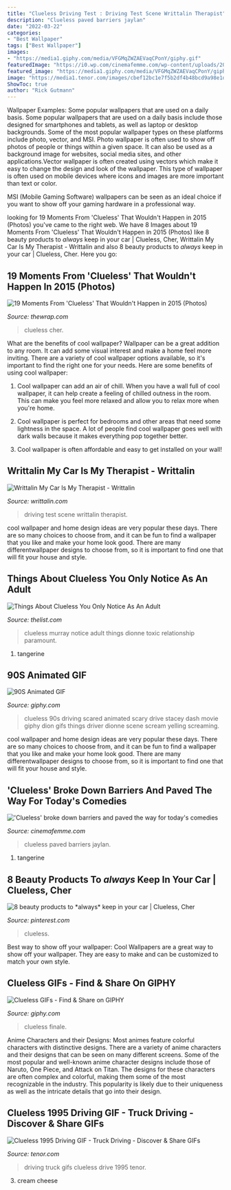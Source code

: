 ```yaml
---
title: "Clueless Driving Test : Driving Test Scene Writtalin Therapist"
description: "Clueless paved barriers jaylan"
date: "2022-03-22"
categories:
- "Best Wallpaper"
tags: ["Best Wallpaper"]
images:
- "https://media1.giphy.com/media/VFGMqZWZAEVaqCPonY/giphy.gif"
featuredImage: "https://i0.wp.com/cinemafemme.com/wp-content/uploads/2019/06/Clueless-movie.png?resize=1332%2C666&amp;ssl=1"
featured_image: "https://media1.giphy.com/media/VFGMqZWZAEVaqCPonY/giphy.gif"
image: "https://media1.tenor.com/images/cbef12bc1e7f5b2df4b48bcd9a98e1df/tenor.gif?itemid=3486289"
ShowToc: true
author: "Rick Gutmann"
---
```



Wallpaper Examples: Some popular wallpapers that are used on a daily basis.
Some popular wallpapers that are used on a daily basis include those designed for smartphones and tablets, as well as laptop or desktop backgrounds. Some of the most popular wallpaper types on these platforms include photo, vector, and MSI. 
Photo wallpaper is often used to show off photos of people or things within a given space. It can also be used as a background image for websites, social media sites, and other applications.Vector wallpaper is often created using vectors which make it easy to change the design and look of the wallpaper. This type of wallpaper is often used on mobile devices where icons and images are more important than text or color. 

MSI (Mobile Gaming Software) wallpapers can be seen as an ideal choice if you want to show off your gaming hardware in a professional way.

	

		
looking for 19 Moments From &#039;Clueless&#039; That Wouldn&#039;t Happen in 2015 (Photos) you've came to the right web. We have 8 Images about 19 Moments From &#039;Clueless&#039; That Wouldn&#039;t Happen in 2015 (Photos) like 8 beauty products to *always* keep in your car | Clueless, Cher, Writtalin My Car Is My Therapist - Writtalin and also 8 beauty products to *always* keep in your car | Clueless, Cher. Here you go:
		
    
## 19 Moments From &#039;Clueless&#039; That Wouldn&#039;t Happen In 2015 (Photos)

<img loading=lazy src="https://www.thewrap.com/wp-content/uploads/2015/07/Clueless-blackboard-340x226.jpg" onerror="this.onerror=null;this.src='https://tse3.mm.bing.net/th?id=OIP.3NaODUub17MDw87CYFW9jwAAAA&amp;pid=15.1';" alt="19 Moments From &#039;Clueless&#039; That Wouldn&#039;t Happen in 2015 (Photos)">

_Source: thewrap.com_

>clueless cher. 

	

What are the benefits of cool wallpaper?
Wallpaper can be a great addition to any room. It can add some visual interest and make a home feel more inviting. There are a variety of cool wallpaper options available, so it's important to find the right one for your needs. Here are some benefits of using cool wallpaper: 
1. Cool wallpaper can add an air of chill. When you have a wall full of cool wallpaper, it can help create a feeling of chilled outness in the room. This can make you feel more relaxed and allow you to relax more when you're home. 

2. Cool wallpaper is perfect for bedrooms and other areas that need some lightness in the space. A lot of people find cool wallpaper goes well with dark walls because it makes everything pop together better. 

3. Cool wallpaper is often affordable and easy to get installed on your wall!

    
## Writtalin My Car Is My Therapist - Writtalin

<img loading=lazy src="http://www.writtalin.com/wp-content/uploads/2014/06/clueless2my9.2567.jpg" onerror="this.onerror=null;this.src='https://tse1.mm.bing.net/th?id=OIP.ksqXNgnuXqN6av5KFmSZIgHaEL&amp;pid=15.1';" alt="Writtalin My Car Is My Therapist - Writtalin">

_Source: writtalin.com_

>driving test scene writtalin therapist. 

	

cool wallpaper and home design ideas are very popular these days. There are so many choices to choose from, and it can be fun to find a wallpaper that you like and make your home look good. There are many differentwallpaper designs to choose from, so it is important to find one that will fit your house and style.

    
## Things About Clueless You Only Notice As An Adult

<img loading=lazy src="https://img1.thelist.com/img/gallery/things-about-clueless-you-only-notice-as-an-adult/murray-and-dionnes-relationship-is-toxic-1540827072.jpg" onerror="this.onerror=null;this.src='https://tse3.mm.bing.net/th?id=OIP.bBnuLv_HJCKC2LhYGXoptQHaEK&amp;pid=15.1';" alt="Things About Clueless You Only Notice As An Adult">

_Source: thelist.com_

>clueless murray notice adult things dionne toxic relationship paramount. 

	

1. tangerine 

    
## 90S Animated GIF

<img loading=lazy src="http://media.giphy.com/media/CB5naicaKlP0Y/giphy.gif" onerror="this.onerror=null;this.src='https://tse3.mm.bing.net/th?id=OIP.FDifZUeN1yEK-pSFPP5wOgHaEL&amp;pid=15.1';" alt="90S Animated GIF">

_Source: giphy.com_

>clueless 90s driving scared animated scary drive stacey dash movie giphy dion gifs things driver dionne scene scream yelling screaming. 

	

cool wallpaper and home design ideas are very popular these days. There are so many choices to choose from, and it can be fun to find a wallpaper that you like and make your home look good. There are many differentwallpaper designs to choose from, so it is important to find one that will fit your house and style.

    
## &#039;Clueless&#039; Broke Down Barriers And Paved The Way For Today&#039;s Comedies

<img loading=lazy src="https://i0.wp.com/cinemafemme.com/wp-content/uploads/2019/06/Clueless-movie.png?resize=1332%2C666&amp;ssl=1" onerror="this.onerror=null;this.src='https://tse4.mm.bing.net/th?id=OIP.SlLE4FEWVQmpoT3mqtwDygHaDt&amp;pid=15.1';" alt="&#039;Clueless&#039; broke down barriers and paved the way for today&#039;s comedies">

_Source: cinemafemme.com_

>clueless paved barriers jaylan. 

	

1. tangerine 

    
## 8 Beauty Products To *always* Keep In Your Car | Clueless, Cher

<img loading=lazy src="https://i.pinimg.com/originals/b2/a9/0e/b2a90eb16131f87b4760ff9de14daf00.jpg" onerror="this.onerror=null;this.src='https://tse4.mm.bing.net/th?id=OIP.ETA-rOUSVo-WBeegwoHuZgHaDt&amp;pid=15.1';" alt="8 beauty products to *always* keep in your car | Clueless, Cher">

_Source: pinterest.com_

>clueless. 

	

Best way to show off your wallpaper:
Cool Wallpapers are a great way to show off your wallpaper. They are easy to make and can be customized to match your own style.

    
## Clueless GIFs - Find &amp; Share On GIPHY

<img loading=lazy src="https://media1.giphy.com/media/VFGMqZWZAEVaqCPonY/giphy.gif" onerror="this.onerror=null;this.src='https://tse3.mm.bing.net/th?id=OIP.qaV2a0JdMAQgzCFKE9JmiAHaHa&amp;pid=15.1';" alt="Clueless GIFs - Find &amp; Share on GIPHY">

_Source: giphy.com_

>clueless finale. 

	

Anime Characters and their Designs: Most animes feature colorful characters with distinctive designs.
There are a variety of anime characters and their designs that can be seen on many different screens. Some of the most popular and well-known anime character designs include those of Naruto, One Piece, and Attack on Titan. The designs for these characters are often complex and colorful, making them some of the most recognizable in the industry. This popularity is likely due to their uniqueness as well as the intricate details that go into their design.

    
## Clueless 1995 Driving GIF - Truck Driving - Discover &amp; Share GIFs

<img loading=lazy src="https://media1.tenor.com/images/cbef12bc1e7f5b2df4b48bcd9a98e1df/tenor.gif?itemid=3486289" onerror="this.onerror=null;this.src='https://tse2.mm.bing.net/th?id=OIP.y-8SvB5_Wy30tIvNmpjh3wHaEJ&amp;pid=15.1';" alt="Clueless 1995 Driving GIF - Truck Driving - Discover &amp; Share GIFs">

_Source: tenor.com_

>driving truck gifs clueless drive 1995 tenor. 

	

3. cream cheese 

